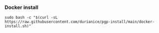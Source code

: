 ### Docker install
```
sudo bash -c "$(curl -sL https://raw.githubusercontent.com/durianice/pgp-install/main/docker-install.sh)"
```
